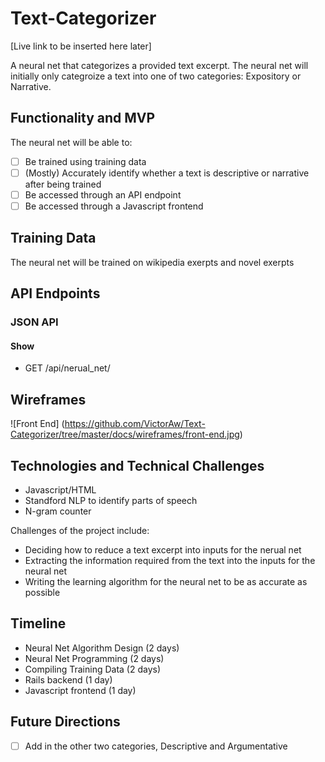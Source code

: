 # Text-Categorizer

[Live link to be inserted here later]

A neural net that categorizes a provided text excerpt.
The neural net will initially only categroize a text into one of two categories: Expository or Narrative.

## Functionality and MVP

The neural net will be able to:
- [ ] Be trained using training data
- [ ] \(Mostly) Accurately identify whether a text is descriptive or narrative after being trained
- [ ] Be accessed through an API endpoint
- [ ] Be accessed through a Javascript frontend

## Training Data

The neural net will be trained on wikipedia exerpts and novel exerpts

## API Endpoints

### JSON API

#### Show

- GET /api/nerual\_net/

## Wireframes

![Front End] (https://github.com/VictorAw/Text-Categorizer/tree/master/docs/wireframes/front-end.jpg)

## Technologies and Technical Challenges

- Javascript/HTML
- Standford NLP to identify parts of speech
- N-gram counter

Challenges of the project include:

- Deciding how to reduce a text excerpt into inputs for the nerual net
- Extracting the information required from the text into the inputs for the neural net
- Writing the learning algorithm for the neural net to be as accurate as possible

## Timeline

- Neural Net Algorithm Design (2 days)
- Neural Net Programming (2 days)
- Compiling Training Data (2 days)
- Rails backend (1 day)
- Javascript frontend (1 day)

## Future Directions

- [ ] Add in the other two categories, Descriptive and Argumentative

